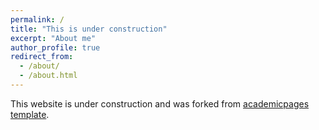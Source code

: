 ```yaml
---
permalink: /
title: "This is under construction"
excerpt: "About me"
author_profile: true
redirect_from: 
  - /about/
  - /about.html
---
```


This website is under construction and was forked from [academicpages template](https://github.com/academicpages/academicpages.github.io).
